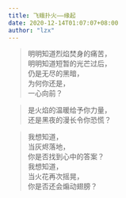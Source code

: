 ```yaml
---
title: 飞蛾扑火——缘起
date: 2020-12-14T01:07:07+08:00
author: "lzx"
---
```

> 明明知道烈焰焚身的痛苦，  
> 明明知道短暂的光芒过后，  
> 仍是无尽的黑暗，  
> 为何你还是，  
> 一心向前？  
  
> 是火焰的温暖给予你力量，  
> 还是黑夜的漫长令你恐慌？ 
  
> 我想知道，  
> 当灰烬落地，  
> 你是否找到心中的答案？  
> 我想知道，  
> 当火花再次摇晃，  
> 你是否还会煽动翅膀？
  
